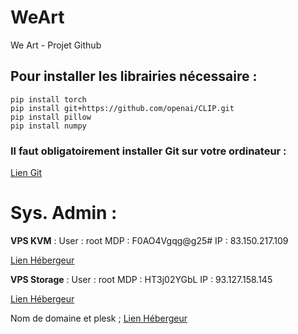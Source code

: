 # WeArt
We Art - Projet Github


## Pour installer les librairies nécessaire :
```
pip install torch
pip install git+https://github.com/openai/CLIP.git
pip install pillow
pip install numpy
```
### Il faut obligatoirement installer Git sur votre ordinateur : 
[Lien Git](https://git-scm.com/downloads)


# Sys. Admin :
**VPS KVM** :
User : root
MDP : F0AO4Vgqg@g25#
IP : 83.150.217.109

[Lien Hébergeur](https://adkynet.com)

**VPS Storage** :
User : root
MDP : HT3j02YGbL
IP : 93.127.158.145

[Lien Hébergeur](https://pulseheberg.com/)


Nom de domaine et plesk ;
[Lien Hébergeur](https://adkynet.com)
